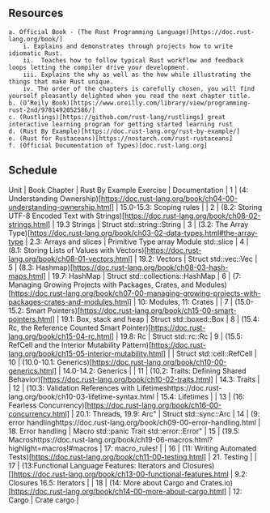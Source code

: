 
## Resources
    a. Official Book - (The Rust Programming Language)[https://doc.rust-lang.org/book/]
        i. Explains and demonstrates through projects how to write idiomatic Rust.
        ii.  Teaches how to follow typical Rust workflow and feedback loops letting the compiler drive your development.
        iii. Explains the why as well as the how while illustrating the things that make Rust unique.
        iv. The order of the chapters is carefully chosen, you will find yourself pleasantly delighted when you read the next chapter title.
    b. (O’Reily Book)[https://www.oreilly.com/library/view/programming-rust-2nd/9781492052586/]
    c. (Rustlings)[https://github.com/rust-lang/rustlings] great interactive learning program for getting started learning rust
    d. (Rust By Example)[https://doc.rust-lang.org/rust-by-example/]
    e. (Rust for Rustaceans)[https://nostarch.com/rust-rustaceans]
    f. (Official Documentation of Types)[doc.rust-lang.org]


## Schedule
Unit | Book Chapter                                                                                                                                                                                                                  | Rust By Example Exercise                                             | Documentation                             |
1    | (4: Understanding Ownership)[https://doc.rust-lang.org/book/ch04-00-understanding-ownership.html]                                                                                                                             | 15.0-15.3: Scoping rules                                             |                                           |
2    | (8.2: Storing UTF-8 Encoded Text with Strings)[https://doc.rust-lang.org/book/ch08-02-strings.html]                                                                                                                           | 19.3 Strings                                                         | Struct std::string::String                |
3    | (3.2: The Array Type)[https://doc.rust-lang.org/book/ch03-02-data-types.html#the-array-type                                                                                                                                   | 2.3: Arrays and slices                                               | Primitive Type array Module std::slice    |
4    | (8.1: Storing Lists of Values with Vectors)[https://doc.rust-lang.org/book/ch08-01-vectors.html]                                                                                                                              | 19.2: Vectors                                                        | Struct std::vec::Vec                      |
5    | (8.3: Hashmap)[https://doc.rust-lang.org/book/ch08-03-hash-maps.html]                                                                                                                                                         | 19.7: HashMap                                                        | Struct std::collections::HashMap          |
6    | (7: Managing Growing Projects with Packages, Crates, and Modules)[https://doc.rust-lang.org/book/ch07-00-managing-growing-projects-with-packages-crates-and-modules.html]                                                     | 10: Modules, 11: Crates                                              |                                           |
7    | (15.0-15.2: Smart Pointers)[https://doc.rust-lang.org/book/ch15-00-smart-pointers.html]                                                                                                                                       | 19.1: Box, stack and heap                                            | Struct std::boxed::Box                    |
8    | (15.4: Rc<T>, the Reference Counted Smart Pointer)[https://doc.rust-lang.org/book/ch15-04-rc.html]                                                                                                                            | 19.8: Rc                                                             | Struct std::rc::Rc                        |
9    | (15.5: RefCell<T> and the Interior Mutability Pattern)[https://doc.rust-lang.org/book/ch15-05-interior-mutability.html]                                                                                                       |                                                                    | Struct std::cell::RefCell                 |
10   | (10.0-10.1: Generics)[https://doc.rust-lang.org/book/ch10-00-generics.html]                                                                                                                                                   | 14.0-14.2: Generics                                                  |                                           |
11   | (10.2: Traits: Defining Shared Behavior)[https://doc.rust-lang.org/book/ch10-02-traits.html]                                                                                                                                  | 14.3: Traits                                                         |                                           |
12   | (10.3: Validation References with Lifetimeshttps://doc.rust-lang.org/book/ch10-03-lifetime-syntax.html                                                                                                                        | 15.4: Lifetimes                                                      |                                           |
13   | (16: Fearless Concurrency)[https://doc.rust-lang.org/book/ch16-00-concurrency.html]                                                                                                                                           | 20.1: Threads, 19.9: Arc"                                            | Struct std::sync::Arc                     |
14   | (9: error handlinghttps://doc.rust-lang.org/book/ch09-00-error-handling.html                                                                                                                                                  | 18. Error handling                                                   | Macro std::panic Trait std::error::Error" |
15   | (19.5: Macroshttps://doc.rust-lang.org/book/ch19-06-macros.html?highlight=macros!#macros                                                                                                                                      | 17: macro_rules!                                                     |                                           |
16   | (11: Writing Automated Tests)[https://doc.rust-lang.org/book/ch11-00-testing.html]                                                                                                                                            | 21. Testing                                                          |                                           |
17   | (13:Functional Language Features: Iterators and Closures)[]https://doc.rust-lang.org/book/ch13-00-functional-features.html                                                                                                    | 9.2: Closures 16.5: Iterators                                        |                                           |
18   | (14: More about Cargo and Crates.io)[https://doc.rust-lang.org/book/ch14-00-more-about-cargo.html]                                                                                                                            | 12: Cargo                                                            | Crate cargo                               |
